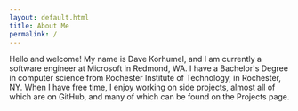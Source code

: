 ```yaml
---
layout: default.html
title: About Me
permalink: /
---
```


Hello and welcome! My name is Dave Korhumel, and I am currently a software
engineer at Microsoft in Redmond, WA. I have a Bachelor's Degree in computer
science from Rochester Institute of Technology, in Rochester, NY. When I have
free time, I enjoy working on side projects, almost all of which are on GitHub,
and many of which can be found on the Projects page.

